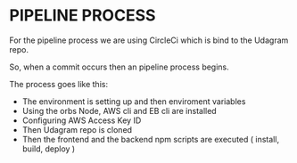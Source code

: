 # PIPELINE PROCESS

For the pipeline process we are using CircleCi
which is bind to the Udagram repo. 

So, when a commit occurs then an pipeline process begins.

The process goes like this:

- The environment is setting up and then enviroment variables
- Using the orbs Node, AWS cli and EB cli are installed
- Configuring AWS Access Key ID
- Then Udagram repo is cloned
- Then the frontend and the backend npm scripts are executed ( install, build, deploy ) 